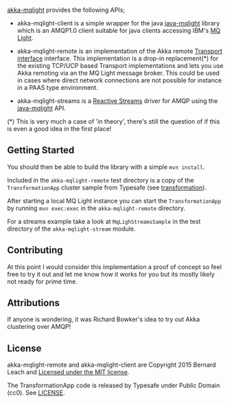 [akka-mqlight](http://github.com/leachbj/akka-mqlight) provides the following APIs;

* akka-mqlight-client is a simple wrapper for the java
 [java-mqlight](https://github.com/mqlight/java-mqlight) library which
 is an AMQP1.0 client suitable for java clients accessing IBM's [MQ Light](https://developer.ibm.com/messaging/mq-light/).

* akka-mqlight-remote is an implementation of the Akka remote
  [Transport interface](http://doc.akka.io/api/akka/2.3.7/index.html#akka.remote.transport.Transport)
  interface.  This implementation is a drop-in replacement(*) for the existing TCP/UCP based Transport
  implementations and lets you use Akka remoting via an the MQ Light message broker.  This could be
  used in cases where direct network connections are not possible for instance in a PAAS type environment.

* akka-mqlight-streams is a [Reactive Streams](http://www.reactive-streams.org/) driver for AMQP using
  the [java-mqlight](https://github.com/mqlight/java-mqlight) API.

(*) This is very much a case of 'in theory', there's still the question of if this is even a good
idea in the first place!

## Getting Started

You should then be able to build the library with a simple `mvn install`.

Included in the `akka-mqlight-remote` test directory is a copy of the `TransformationApp` cluster
sample from Typesafe (see [transformation](https://github.com/akka/akka/tree/master/akka-samples/akka-sample-cluster-scala/src/main/scala/sample/cluster/transformation)).

After starting a local MQ Light instance you can start the `TransformationApp` by running
`mvn exec:exec` in the `akka-mqlight-remote` directory.

For a streams example take a look at `MqLighStreamsSample` in the test directory of the
`akka-mqlight-stream` module.

## Contributing

At this point I would consider this implementation a proof of concept so feel free to try it out
and let me know how it works for you but its mostly likely not ready for prime time.

## Attributions

If anyone is wondering, it was Richard Bowker's idea to try out Akka clustering over AMQP!

## License

akka-mqlight-remote and akka-mqlight-client are Copyright 2015 Bernard Leach and
[Licensed under the MIT license](http://opensource.org/licenses/MIT).

The TransformationApp code is released by Typesafe under Public Domain (cc0).  See
[LICENSE](https://github.com/akka/akka/blob/master/akka-samples/akka-sample-cluster-scala/LICENSE).
